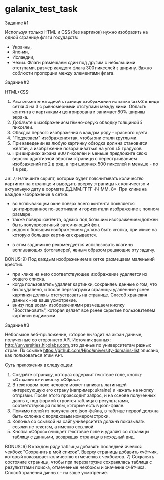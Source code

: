 # galanix_test_task
Задание #1

Используя только HTML и CSS (без картинок) нужно изобразить на одной странице флаги государств:
 - Украины,
 - Японии,
 - Исландии,
 - Чехии.
Флаги размещаем один под другим с небольшими отступами, размер каждого флага 300 пикселей в ширину. Важно соблюсти пропорции между элементами флага.



Задание #2

HTML+CSS:
1) Расположите на одной странице изображения из папки task-2 в виде сетки 4 на 3 с равномерными отступами между ними. Область контента с картинками центрирована и занимает 80% ширины экрана.
2) Добавьте к изображениям тёмно-серую обводку толщиной 5 пикселей.
3) Обводка первого изображения в каждом ряду - красного цвета.
4) "Подрезаем" изображения так, чтобы они стали круглыми.
5) При наведении на любую картинку обводка должна становится жёлтой, а изображение поворачиваться на угол 45 градусов.
6) При ширинах экрана 900 пикселей и меньше предложите свою версию адаптивной вёрстки страницы с перестраиванием изображений по 2 в ряд, а при ширинах 500 пикселей и меньше - по 1 в ряд.

JS:
7) Напишите скрипт, который будет подсчитывать количество картинок на странице и выводить вверху страницы их количество и актуальную дату в формате ДД.ММ.ГГГГ ЧЧ:ММ.
8*) При клике на каждое изображение в сетке:
 - во всплывающем окне поверх всего контента появляется центрированное по-вертикали и горизонтали изображение в полном размере.
- также поверх контента, однако под большим изображением должен быть полупрозрачный затемняющий фон.
- рядом с большим изображением должна быть кнопка, при клике на которую большая картинка скрывается.
* в этом задании не рекомендуется использовать плагины всплывающих фотогалерей, явным образом решающие эту задачу.

BONUS:
9) Под каждым изображением в сетке размещаем маленький крестик.
 - при клике на него соответствующее изображение удаляется из общего списка.
 - когда пользователь удаляет картинки, сохраняем данные о том, что было удалено, и после перезагрузки страницы удалённые ранее картинки должны отстуствовать на странице. Способ хранения данных - на ваше усмотрение.
 - внизу под всеми изображениями размещаем кнопку "Восстановить", которая делает все ранее скрытые пользователем картинки видимыми.



Задание #3

Небольшое веб-приложение, которое выводит на экран данные, полученные со стороннего API.
Источник данных: http://universities.hipolabs.com, это данные по университетам разных стран. По ссылке https://github.com/Hipo/university-domains-list описано, как пользоваться этим API.

Суть приложения в следующем:
1) Создайте страницу, которая содержит текствое поле, кнопку «Отправить» и кнопку «Сброс».
2) В текстовом поле человек может написать латиницей интересующую его страну (например: ukraine) и нажать на кнопку отправки. После этого происходит запрос, и на основе полученных данных, под формой строится таблица с результатами, соответствующая полям, которые есть в json-файле.
3) Помимо полей из полученного json-файла, в таблице первой должна быть колонка с порядковым номером строки.
4) Колонка со ссылкой на сайт университета должна показывать ссылки не текстом, а именно ссылкой.
5) Кнопка «Сброс» очищает текстовое поле и удаляет со страницы таблицу с данными, возвращая страницу в исходный вид.

BONUS:
6) В каждом ряду таблицы добавить последней ячейкой чекбокс "Сохранить в мой список". Вверху страницы добавить счётчик, который показывает количество отмеченных чекбоксов.
7) Сохранять состояние страницы, чтобы при перезагрузке сохранялась таблица с результатами поиска, отмеченные чекбоксы и значение счётчика. Способ хранения данных - на ваше усмотрение.
